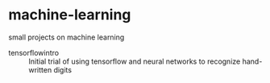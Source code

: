 # machine-learning
small projects on machine learning

<dl>
  <dt>tensorflowintro</dt>
  
  <dd>Initial trial of using tensorflow and neural networks to recognize hand-written digits </dd>
</dl>
